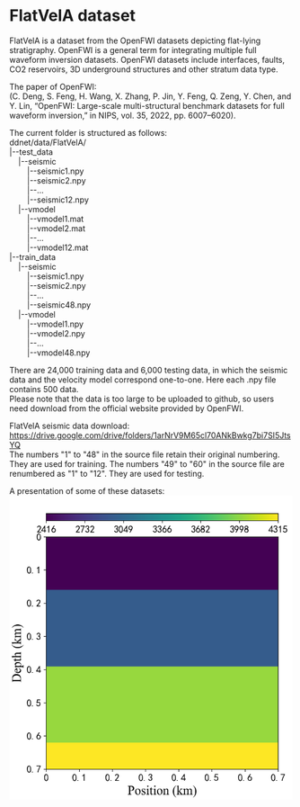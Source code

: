 # FlatVelA dataset

FlatVelA is a dataset from the OpenFWI datasets depicting flat-lying stratigraphy.
OpenFWI is a general term for integrating multiple full waveform inversion datasets.
OpenFWI datasets include interfaces, faults, CO2 reservoirs, 3D underground structures and other stratum data type.

The paper of OpenFWI:  
(C. Deng, S. Feng, H. Wang, X. Zhang, P. Jin, Y. Feng, Q. Zeng, Y. Chen, and Y. Lin, “OpenFWI: Large-scale multi-structural benchmark datasets for full waveform inversion,” in NIPS, vol. 35, 2022, pp. 6007–6020).

The current folder is structured as follows:  
ddnet/data/FlatVelA/  
|--test_data  
&nbsp;&nbsp;&nbsp;&nbsp;|--seismic  
&nbsp;&nbsp;&nbsp;&nbsp;&nbsp;&nbsp;&nbsp;&nbsp;|--seismic1.npy  
&nbsp;&nbsp;&nbsp;&nbsp;&nbsp;&nbsp;&nbsp;&nbsp;|--seismic2.npy  
&nbsp;&nbsp;&nbsp;&nbsp;&nbsp;&nbsp;&nbsp;&nbsp;|--...  
&nbsp;&nbsp;&nbsp;&nbsp;&nbsp;&nbsp;&nbsp;&nbsp;|--seismic12.npy  
&nbsp;&nbsp;&nbsp;&nbsp;|--vmodel  
&nbsp;&nbsp;&nbsp;&nbsp;&nbsp;&nbsp;&nbsp;&nbsp;|--vmodel1.mat  
&nbsp;&nbsp;&nbsp;&nbsp;&nbsp;&nbsp;&nbsp;&nbsp;|--vmodel2.mat  
&nbsp;&nbsp;&nbsp;&nbsp;&nbsp;&nbsp;&nbsp;&nbsp;|--...  
&nbsp;&nbsp;&nbsp;&nbsp;&nbsp;&nbsp;&nbsp;&nbsp;|--vmodel12.mat  
|--train_data  
&nbsp;&nbsp;&nbsp;&nbsp;|--seismic  
&nbsp;&nbsp;&nbsp;&nbsp;&nbsp;&nbsp;&nbsp;&nbsp;|--seismic1.npy  
&nbsp;&nbsp;&nbsp;&nbsp;&nbsp;&nbsp;&nbsp;&nbsp;|--seismic2.npy  
&nbsp;&nbsp;&nbsp;&nbsp;&nbsp;&nbsp;&nbsp;&nbsp;|--...  
&nbsp;&nbsp;&nbsp;&nbsp;&nbsp;&nbsp;&nbsp;&nbsp;|--seismic48.npy  
&nbsp;&nbsp;&nbsp;&nbsp;|--vmodel  
&nbsp;&nbsp;&nbsp;&nbsp;&nbsp;&nbsp;&nbsp;&nbsp;|--vmodel1.npy  
&nbsp;&nbsp;&nbsp;&nbsp;&nbsp;&nbsp;&nbsp;&nbsp;|--vmodel2.npy  
&nbsp;&nbsp;&nbsp;&nbsp;&nbsp;&nbsp;&nbsp;&nbsp;|--...  
&nbsp;&nbsp;&nbsp;&nbsp;&nbsp;&nbsp;&nbsp;&nbsp;|--vmodel48.npy

There are 24,000 training data and 6,000 testing data, in which the seismic data and the velocity model correspond one-to-one. Here each .npy file contains 500 data.\
Please note that the data is too large to be uploaded to github, so users need download from the official website provided by OpenFWI.

FlatVelA seismic data download:  
https://drive.google.com/drive/folders/1arNrV9M65cl70ANkBwkg7bi7SI5JtsYQ  
The numbers "1" to "48" in the source file retain their original numbering.
They are used for training.
The numbers "49" to "60" in the source file are renumbered as "1" to "12".
They are used for testing.

A presentation of some of these datasets:
![image](FlatVelA.png)
